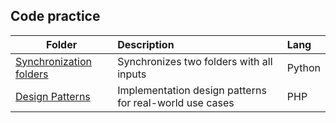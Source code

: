 
## Code practice

| Folder                                               | Description                                             | Lang   |
|------------------------------------------------------|:--------------------------------------------------------|:-------|
| [Synchronization folders](Synchronization%20folders) | Synchronizes two folders with all inputs                | Python |
| [Design Patterns](Design%20Patterns)                 | Implementation design patterns for real-world use cases | PHP    |
